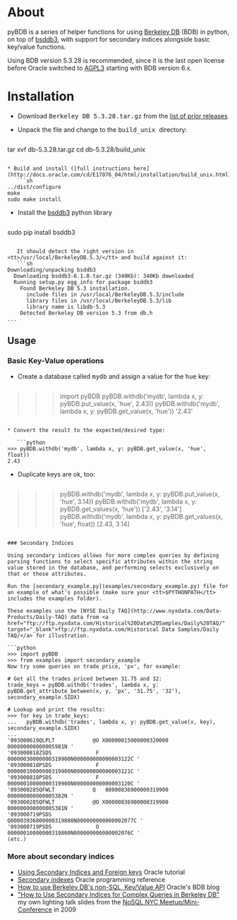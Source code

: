 # About

pyBDB is a series of helper functions for using [Berkeley DB](https://en.wikipedia.org/wiki/Berkeley_DB) (BDB) in python, on top of [bsddb3](https://pypi.python.org/pypi/bsddb3), with support for secondary indices alongside basic key/value functions.

Using BDB version 5.3.28 is recommended, since it is the last open license before Oracle switched to [AGPL3](https://en.wikipedia.org/wiki/Affero_General_Public_License) starting with BDB version 6.x.

# Installation

* Download <tt>Berkeley DB 5.3.28.tar.gz</tt> from the [list of prior releases](http://www.oracle.com/technetwork/database/database-technologies/berkeleydb/downloads/index-082944.html)

* Unpack the file and change to the <tt>build_unix </tt> directory:
   ```sh
tar xvf db-5.3.28.tar.gz
cd db-5.3.28/build_unix
```

* Build and install ([full instructions here](http://docs.oracle.com/cd/E17076_04/html/installation/build_unix.html)):
   ```sh
../dist/configure
make
sudo make install
```

* Install the [bsddb3](https://pypi.python.org/pypi/bsddb3) python library
   ```sh
sudo pip install bsddb3
```

   It should detect the right version in <tt>/usr/local/BerkeleyDB.5.3/</tt> and build against it:
   ```sh
Downloading/unpacking bsddb3
  Downloading bsddb3-6.1.0.tar.gz (340Kb): 340Kb downloaded
  Running setup.py egg_info for package bsddb3
    Found Berkeley DB 5.3 installation.
      include files in /usr/local/BerkeleyDB.5.3/include
      library files in /usr/local/BerkeleyDB.5.3/lib
      library name is libdb-5.3
    Detected Berkeley DB version 5.3 from db.h  
...
```

## Usage

### Basic Key-Value operations

* Create a database called <tt>mydb</tt> and assign a value for the <tt>hue</tt> key:

   ```python
>>> import pyBDB
>>> pyBDB.withdb('mydb', lambda x, y: pyBDB.put_value(x, 'hue', 2.43))
>>> pyBDB.withdb('mydb', lambda x, y: pyBDB.get_value(x, 'hue'))
'2.43'
```

* Convert the result to the expected/desired type:

   ```python
>>> pyBDB.withdb('mydb', lambda x, y: pyBDB.get_value(x, 'hue', float))
2.43
```

* Duplicate keys are ok, too:

   ```python
>>> pyBDB.withdb('mydb', lambda x, y: pyBDB.put_value(x, 'hue', 3.14))
>>> pyBDB.withdb('mydb', lambda x, y: pyBDB.get_values(x, 'hue'))
['2.43', '3.14']
>>> pyBDB.withdb('mydb', lambda x, y: pyBDB.get_values(x, 'hue', float))
[2.43, 3.14]
```

### Secondary Indices

Using secondary indices allows for more complex queries by defining parsing functions to select specific attributes within the string value stored in the database, and performing selects exclusively on that or those attributes.

Run the [secondary_example.py](examples/secondary_example.py) file for an example of what's possible (make sure your <tt>$PYTHONPATH</tt> includes the examples folder).

These examples use the [NYSE Daily TAQ](http://www.nyxdata.com/Data-Products/Daily-TAQ) data from <a href="ftp://ftp.nyxdata.com/Historical%20Data%20Samples/Daily%20TAQ/" target="_blank">ftp://ftp.nyxdata.com/Historical Data Samples/Daily TAQ/</a> for illustration.

```python
>>> import pyBDB
>>> from examples import secondary_example
Now try some queries on trade price, 'px', for example:

# Get all the trades priced between 31.75 and 32:
trade_keys = pyBDB.withdb('trades', lambda x, y: pyBDB.get_attribute_between(x, y, 'px', '31.75', '32'), secondary_example.SIDX)

# Lookup and print the results:
>>> for key in trade_keys:
...   pyBDB.withdb('trades', lambda x, y: pyBDB.get_value(x, key), secondary_example.SIDX)
... 
'093000619QLPLT            @O X00000015000000320000 000000000000005981N '
'093000818ZSDS              F  00000030000000319900N000000000000003122C '
'093000818PSDS              F  00000010000000319900N000000000000003121C '
'093000818PSDS              F  00000010000000319900N000000000000003120C '
'093000285QFWLT            Q   00000836900000319900 000000000000005382N '
'093000285QFWLT            @O X00000836900000319900 000000000000005381N '
'093000719PSDS                Q00003936800000319800N000000000000002077C '
'093000719PSDS              O  00000010000000319800N000000000000002076C '
(etc.)

```

### More about secondary indices

* [Using Secondary Indices and Foreign keys](http://docs.oracle.com/cd/E17277_02/html/collections/tutorial/UsingSecondaries.html) Oracle tutorial
* [Secondary indexes](http://docs.oracle.com/cd/E17076_01/html/programmer_reference/am_second.html) Oracle programming reference
* [How to use Berkeley DB's non-SQL, Key/Value API](https://blogs.oracle.com/berkeleydb/entry/how_to_use_berkeley_dbs_non-sq) Oracle's BDB blog
* ["How to Use Secondary Indices for Complex Queries in Berkeley DB"](http://www.papathanasiou.org/files/BDB_Secondary_Indices.pdf) my own lighting talk slides from the [NoSQL NYC Meetup/Mini-Conference](http://www.meetup.com/nosql-nyc/) in 2009
